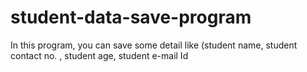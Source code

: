 # student-data-save-program
In this program, you can save some detail like (student name, student contact no. , student age, student e-mail Id 
